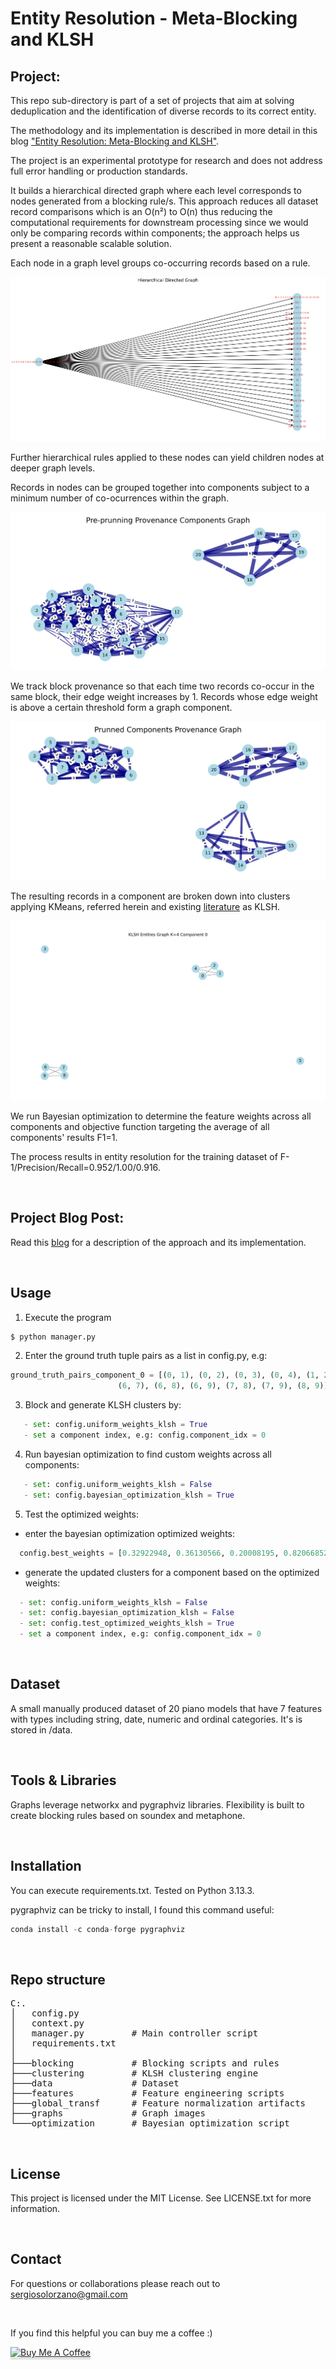 # Entity Resolution - Meta-Blocking and KLSH

## Project:
This repo sub-directory is part of a set of projects that aim at solving deduplication and the identification of diverse records to its correct entity.

The methodology and its implementation is described in more detail in this blog ["Entity Resolution: Meta-Blocking and KLSH"](https://app.readytensor.ai/publications/entity-resolution-meta-blocking-and-klsh-3hz55CPSvHPs).

The project is an experimental prototype for research and does not address full error handling or production standards.

It builds a hierarchical directed graph where each level corresponds to nodes generated from a blocking rule/s. This approach reduces all dataset record comparisons which is an O(n²) to O(n) thus reducing the computational requirements for downstream processing since we would only be comparing records within components; the approach helps us present a reasonable scalable solution.

Each node in a graph level groups co-occurring records based on a rule.

![graph_tree](readme_images/hierarchical_directed_graph.png)

Further hierarchical rules applied to these nodes can yield children nodes at deeper graph levels. 

Records in nodes can be grouped together into components subject to a minimum number of co-ocurrences within the graph.

![preprun_components_graph](readme_images/preprunning-graph.png)

We track block provenance so that each time two records co-occur in the same block, their edge weight increases by 1. Records whose edge weight is above a certain threshold form a graph component.

![Pruned_components_graph](readme_images/prunned_graph.png)

The resulting records in a component are broken down into clusters applying KMeans, referred herein and existing [literature](https://arxiv.org/pdf/1810.05497) as KLSH.

![klsh_entities_graph_k_4_comp_0](readme_images/klsh-entities-graph.png)

We run Bayesian optimization to determine the feature weights across all components and objective function targeting the average of all components' results F1=1.

The process results in entity resolution for the training dataset of F-1/Precision/Recall=0.952/1.00/0.916.

<p>&nbsp;</p>

## Project Blog Post:
Read this [blog](https://app.readytensor.ai/publications/entity-resolution-meta-blocking-and-klsh-3hz55CPSvHPs) for a description of the approach and its implementation.

<p>&nbsp;</p>

## Usage
1. Execute the program
```python
$ python manager.py
``` 
2. Enter the ground truth tuple pairs as a list in config.py, e.g:
```python
ground_truth_pairs_component_0 = [(0, 1), (0, 2), (0, 3), (0, 4), (1, 2), (1, 3), (1, 4), (2, 3), (2, 4), (3, 4),
                        (6, 7), (6, 8), (6, 9), (7, 8), (7, 9), (8, 9)]
```
3. Block and generate KLSH clusters by:
```python
   - set: config.uniform_weights_klsh = True
   - set a component index, e.g: config.component_idx = 0
```

4. Run bayesian optimization to find custom weights across all components:
```python
   - set: config.uniform_weights_klsh = False
   - set: config.bayesian_optimization_klsh = True
```

5. Test the optimized weights:
  - enter the bayesian optimization optimized weights:
```python
  config.best_weights = [0.32922948, 0.36130566, 0.20008195, 0.82066852, 0.44855293, 0.62657605, 0.36378109, 0.4405338, 0.2413675]
```
  - generate the updated clusters for a component based on the optimized weights:
```python
  - set: config.uniform_weights_klsh = False
  - set: config.bayesian_optimization_klsh = False
  - set: config.test_optimized_weights_klsh = True
  - set a component index, e.g: config.component_idx = 0
```

<p>&nbsp;</p>

## Dataset
A small manually produced dataset of 20 piano models that have 7 features with types including string, date, numeric and ordinal categories. It's is stored in /data.

<p>&nbsp;</p>

## Tools & Libraries
Graphs leverage networkx and pygraphviz libraries.
Flexibility is built to create blocking rules based on soundex and metaphone.

<p>&nbsp;</p>

## Installation
You can execute requirements.txt. Tested on Python 3.13.3.

pygraphviz can be tricky to install, I found this command useful:
```python
conda install -c conda-forge pygraphviz
```

<p>&nbsp;</p>

## Repo structure
<pre>
C:.
│   config.py          
│   context.py         
│   manager.py         # Main controller script  
│   requirements.txt   
│
├───blocking           # Blocking scripts and rules  
├───clustering         # KLSH clustering engine  
├───data               # Dataset  
├───features           # Feature engineering scripts  
├───global_transf      # Feature normalization artifacts  
├───graphs             # Graph images  
└───optimization       # Bayesian optimization script  
</pre>

<p>&nbsp;</p>

## License
This project is licensed under the MIT License. See LICENSE.txt for more information.

<p>&nbsp;</p>

## Contact
For questions or collaborations please reach out to sergiosolorzano@gmail.com

<p>&nbsp;</p>

If you find this helpful you can buy me a coffee :)

<a href="https://www.buymeacoffee.com/sergiosolorzano" target="_blank"><img src="https://www.buymeacoffee.com/assets/img/custom_images/orange_img.png" alt="Buy Me A Coffee" style="height: 41px !important;width: 174px !important;box-shadow: 0px 3px 2px 0px rgba(190, 190, 190, 0.5) !important;-webkit-box-shadow: 0px 3px 2px 0px rgba(190, 190, 190, 0.5) !important;" ></a>      
